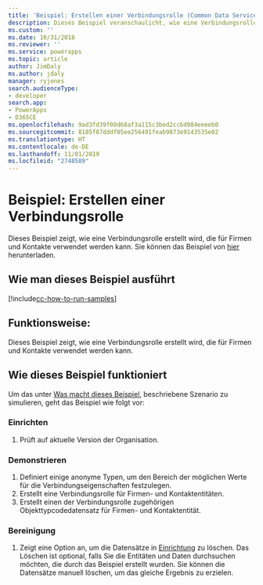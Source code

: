 ```yaml
---
title: 'Beispiel: Erstellen einer Verbindungsrolle (Common Data Service) | Microsoft-Dokumentation'
description: Dieses Beispiel veranschaulicht, wie eine Verbindungsrolle erstellt wird.
ms.custom: ''
ms.date: 10/31/2018
ms.reviewer: ''
ms.service: powerapps
ms.topic: article
author: JimDaly
ms.author: jdaly
manager: ryjones
search.audienceType:
- developer
search.app:
- PowerApps
- D365CE
ms.openlocfilehash: 9ad3fd39f00d68af3a115c3bed2cc6d984eeeeb0
ms.sourcegitcommit: 8185f87dddf05ee256491feab9873e9143535e02
ms.translationtype: HT
ms.contentlocale: de-DE
ms.lasthandoff: 11/01/2019
ms.locfileid: "2748589"
---
```

# <a name="sample-create-a-connection-role"></a>Beispiel: Erstellen einer Verbindungsrolle

<!-- https://docs.microsoft.com/dynamics365/customer-engagement/developer/sample-create-connection-role-early-bound -->

Dieses Beispiel zeigt, wie eine Verbindungsrolle erstellt wird, die für Firmen und Kontakte verwendet werden kann. Sie können das Beispiel von [hier](https://github.com/Microsoft/PowerApps-Samples/tree/master/cds/orgsvc/C%23/ConnectionRole) herunterladen.

## <a name="how-to-run-this-sample"></a>Wie man dieses Beispiel ausführt

[!include[cc-how-to-run-samples](../../includes/cc-how-to-run-samples.md)]

## <a name="what-this-sample-does"></a>Funktionsweise:

Dieses Beispiel zeigt, wie eine Verbindungsrolle erstellt wird, die für Firmen und Kontakte verwendet werden kann.

## <a name="how-this-sample-works"></a>Wie dieses Beispiel funktioniert

Um das unter [Was macht dieses Beispiel](#what-this-sample-does), beschriebene Szenario zu simulieren, geht das Beispiel wie folgt vor:

### <a name="setup"></a>Einrichten
1. Prüft auf aktuelle Version der Organisation.

### <a name="demonstrate"></a>Demonstrieren
1. Definiert einige anonyme Typen, um den Bereich der möglichen Werte für die Verbindungseigenschaften festzulegen.
2. Erstellt eine Verbindungsrolle für Firmen- und Kontaktentitäten.
3. Erstellt einen der Verbindungsrolle zugehörigen Objekttypcodedatensatz für Firmen- und Kontaktentität.

### <a name="clean-up"></a>Bereinigung

1. Zeigt eine Option an, um die Datensätze in [Einrichtung](#setup) zu löschen.
    Das Löschen ist optional, falls Sie die Entitäten und Daten durchsuchen möchten, die durch das Beispiel erstellt wurden. Sie können die Datensätze manuell löschen, um das gleiche Ergebnis zu erzielen.
